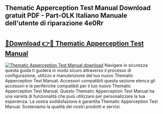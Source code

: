 ## Thematic Apperception Test Manual Download gratuit PDF - Part-OLK Italiano Manuale dell'utente di riparazione 4e0Rr

# <h2><a href="http://dff135.blite.top/?on=Thematic+Apperception+Test+Manual">🔗Download 👉🔴 Thematic Apperception Test Manual</a></h2>

[![Thematic Apperception Test Manual download](https://i.imgur.com/lujVjoI.png)](http://dff135.blite.top/?on=Thematic+Apperception+Test+Manual)
Navigare in sicurezza questa guida ti guiderà in modo sicuro attraverso il processo di configurazione, utilizzo e manutenzione del tuo nuovo Thematic Apperception Test Manual. Accessori compatibili questa sezione elenca gli accessori e le periferiche compatibili per il tuo nuovo Thematic Apperception Test Manual. Questo Thematic Apperception Test Manual ha una varietà di funzionalità che puoi utilizzare per personalizzare la tua esperienza. La vostra soddisfazione è garantita Thematic Apperception Test Manual. Sosteniamo la qualità dei nostri prodotti e servizi.
